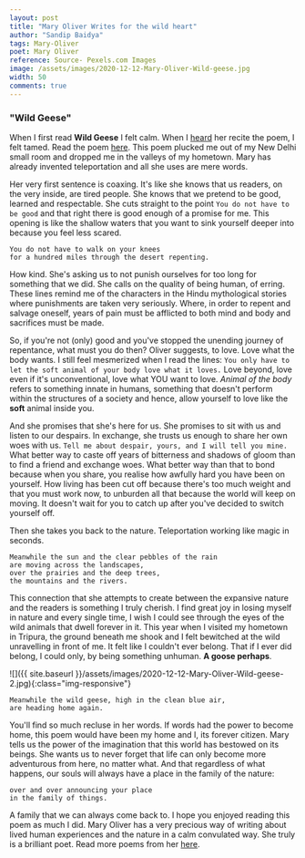 ```yaml
---
layout: post
title: "Mary Oliver Writes for the wild heart"
author: "Sandip Baidya"
tags: Mary-Oliver
poet: Mary Oliver
reference: Source- Pexels.com Images
image: /assets/images/2020-12-12-Mary-Oliver-Wild-geese.jpg
width: 50
comments: true
---
```


### "Wild Geese"

When I first read **Wild Geese** I felt calm. When I [heard](https://onbeing.org/poetry/wild-geese/) her recite the poem, I felt tamed. Read the poem [here](http://www.phys.unm.edu/~tw/fas/yits/archive/oliver_wildgeese.html).
This poem plucked me out of my New Delhi small room and dropped me in the valleys of my hometown. Mary has already invented teleportation and all she uses are mere words. 

Her very first sentence is coaxing. It's like she knows that us readers, on the very inside, are tired people. She knows that we pretend to be good, learned and respectable. She cuts straight to the point ``You do not have to be good`` and that right there is good enough of a promise for me. This opening is like the shallow waters that you want to sink yourself deeper into because you feel less scared.

	You do not have to walk on your knees
	for a hundred miles through the desert repenting.

How kind. She's asking us to not punish ourselves for too long for something that we did. She calls on the quality of being human, of erring. These lines remind me of the characters in the Hindu mythological stories where punishments are taken very seriously. Where, in order to repent and salvage oneself, years of pain must be afflicted to both mind and body and sacrifices must be made.

So, if you're not (only) good and you've stopped the unending journey of repentance, what must you do then? Oliver suggests, to love. Love what the body wants. I still feel mesmerized when I read the lines: ``You only have to let the soft animal of your body love what it loves.`` Love beyond, love even if it's unconventional, love what YOU want to love. *Animal of the body* refers to something innate in humans, something that doesn't perform within the structures of a society and hence, allow yourself to love like the **soft** animal inside you. 

And she promises that she's here for us. She promises to sit with us and listen to our despairs. In exchange, she trusts us enough to share her own woes with us. ``Tell me about despair, yours, and I will tell you mine.`` What better way to caste off years of bitterness and shadows of gloom than to find a friend and exchange woes. What better way than that to bond because when you share, you realise how awfully hard you have been on yourself. How living has been cut off because there's too much weight and that you must work now, to unburden all that because the world will keep on moving. It doesn't wait for you to catch up after you've decided to switch yourself off.

Then she takes you back to the nature. Teleportation working like magic in seconds.

	Meanwhile the sun and the clear pebbles of the rain
	are moving across the landscapes,
	over the prairies and the deep trees,
	the mountains and the rivers.

This connection that she attempts to create between the expansive nature and the readers is something I truly cherish. I find great joy in losing myself in nature and every single time, I wish I could see through the eyes of the wild animals that dwell forever in it. This year when I visited my hometown in Tripura, the ground beneath me shook and I felt bewitched at the wild unravelling in front of me. It felt like I couldn't ever belong. That if I ever did belong, I could only, by being something unhuman. **A goose perhaps**.

![]({{ site.baseurl }}/assets/images/2020-12-12-Mary-Oliver-Wild-geese-2.jpg){:class="img-responsive"}

	Meanwhile the wild geese, high in the clean blue air,
	are heading home again.

You'll find so much recluse in her words. If words had the power to become home, this poem would have been my home and I, its forever citizen. Mary tells us the power of the imagination that this world has bestowed on its beings. She wants us to never forget that life can only become more adventurous from here, no matter what. And that regardless of what happens, our souls will always have a place in the family of the nature:

	over and over announcing your place
	in the family of things.

A family that we can always come back to. I hope you enjoyed reading this poem as much I did. Mary Oliver has a very precious way of writing about lived human experiences and the nature in a calm convulated way. She truly is a brilliant poet. Read more poems from her [here](https://www.poetryfoundation.org/poets/mary-oliver).
